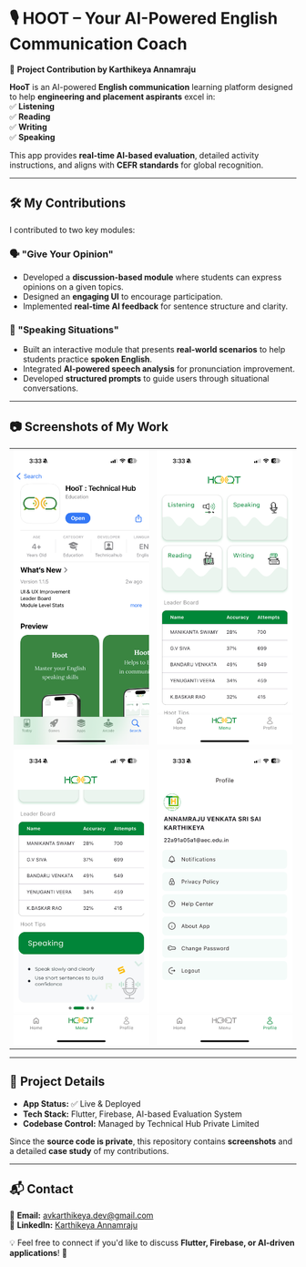 # 🎙️ HOOT – Your AI-Powered English Communication Coach  

🚀 **Project Contribution by Karthikeya Annamraju**  

**HooT** is an AI-powered **English communication** learning platform designed to help **engineering and placement aspirants** excel in:  
✅ **Listening**  
✅ **Reading**  
✅ **Writing**  
✅ **Speaking**  

This app provides **real-time AI-based evaluation**, detailed activity instructions, and aligns with **CEFR standards** for global recognition.  

---

## 🛠 My Contributions  

I contributed to two key modules:  

### 🗣️ **"Give Your Opinion"**  
- Developed a **discussion-based module** where students can express opinions on a given topics.  
- Designed an **engaging UI** to encourage participation.
- Implemented **real-time AI feedback** for sentence structure and clarity.  

### 💬 **"Speaking Situations"**  
- Built an interactive module that presents **real-world scenarios** to help students practice **spoken English**.  
- Integrated **AI-powered speech analysis** for pronunciation improvement.  
- Developed **structured prompts** to guide users through situational conversations.  

---

## 📷 Screenshots of My Work  
<table>
  <tr>
    <td><img src="assets/screenshot3.png" alt="Description" width="300"/></td>
    <td><img src="assets/screenshot1.png" alt="Description" width="300"/></td>
  </tr>
  <tr>
    <td><img src="assets/screenshot2.png" alt="Description" width="300"/></td>
    <td><img src="assets/screenshot4.png" alt="Description" width="300"/></td>
  </tr>
</table>


---

## 🔗 Project Details  
- **App Status:** ✅ Live & Deployed  
- **Tech Stack:** Flutter, Firebase, AI-based Evaluation System  
- **Codebase Control:** Managed by Technical Hub Private Limited  

Since the **source code is private**, this repository contains **screenshots** and a detailed **case study** of my contributions.  

---

## 📬 Contact  
📧 **Email:** avkarthikeya.dev@gmail.com  
🔗 **LinkedIn:** [Karthikeya Annamraju](https://www.linkedin.com/in/karthikeya-annamraju/)  

💡 Feel free to connect if you'd like to discuss **Flutter, Firebase, or AI-driven applications**! 🚀  
